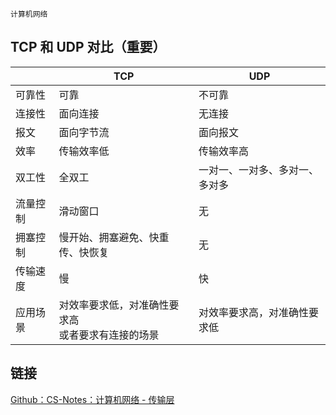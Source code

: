 `计算机网络`

## TCP 和 UDP 对比（重要）

|          | TCP                                                    | UDP                            |
| -------- | ------------------------------------------------------ | ------------------------------ |
| 可靠性   | 可靠                                                   | 不可靠                         |
| 连接性   | 面向连接                                               | 无连接                         |
| 报文     | 面向字节流                                             | 面向报文                       |
| 效率     | 传输效率低                                             | 传输效率高                     |
| 双工性   | 全双工                                                 | 一对一、一对多、多对一、多对多 |
| 流量控制 | 滑动窗口                                               | 无                             |
| 拥塞控制 | 慢开始、拥塞避免、快重传、快恢复                       | 无                             |
| 传输速度 | 慢                                                     | 快                             |
| 应用场景 | 对效率要求低，对准确性要求高<br />或者要求有连接的场景 | 对效率要求高，对准确性要求低   |

## 链接

[Github：CS-Notes：计算机网络 - 传输层](http://www.cyc2018.xyz/%E8%AE%A1%E7%AE%97%E6%9C%BA%E5%9F%BA%E7%A1%80/%E7%BD%91%E7%BB%9C%E5%9F%BA%E7%A1%80/%E8%AE%A1%E7%AE%97%E6%9C%BA%E7%BD%91%E7%BB%9C%20-%20%E4%BC%A0%E8%BE%93%E5%B1%82.html#udp-%E9%A6%96%E9%83%A8%E6%A0%BC%E5%BC%8F)